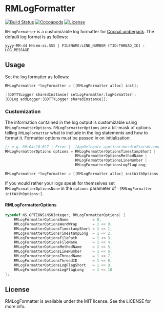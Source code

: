 # RMLogFormatter

[![Build Status](https://travis-ci.org/rmaloney3/RMLogFormatter.svg?branch=master)](https://travis-ci.org/rmaloney3/RMLogFormatter) [![Cocoapods](https://cocoapod-badges.herokuapp.com/v/RMLogFormatter/badge.png)](https://github.com/rmaloney3/RMLogFormatter/blob/master/RMLogFormatter.podspec) [![License](https://img.shields.io/badge/license-MIT-blue.svg)](https://github.com/rmaloney3/RMLogFormatter/blob/master/LICENSE)

`RMLogFormatter` is a customizable log formatter for [CocoaLumberjack](https://github.com/CocoaLumberjack/CocoaLumberjack).  The default log format is as follows:

    yyyy-MM-dd HH:mm:ss.SSS | FILENAME:LINE_NUMBER (TID:THREAD_ID) : LOG_MESSAGE

## Usage

Set the log formatter as follows:

```objective-c
RMLogFormatter *logFormatter = [[RMLogFormatter alloc] init];

[[DDTTYLogger sharedInstance] setLogFormatter:logFormatter];
[DDLog addLogger:[DDTTYLogger sharedInstance]];
```

### Customization

The information contained in the log output is customizable using `RMLogFormatterOptions`.  `RMLogFormatterOptions` are a bit-mask of options telling `RMLogFormatter` what to include in the log statements and how to format it.  Formatter options must be passed in on initialization:

```objective-c
// e.g. 00:04:10.627 | Error | -[AppDelegate application:didFinishLaunchingWithOptions:]:46 : Error message
RMLogFormatterOptions options = RMLogFormatterOptionsTimestampShort | 
                                RMLogFormatterOptionsMethodName | 
                                RMLogFormatterOptionsLineNumber | 
                                RMLogFormatterOptionsLogFlagLong;

RMLogFormatter *logFormatter = [[RMLogFormatter alloc] initWithOptions:options];
```

If you would rather your logs speak for themselves set `RMLogFormatterOptionsNone` in the `options` parameter of `-[RMLogFormatter initWithOptions:]`.

#### RMLogFormatterOptions

```objective-c
typedef NS_OPTIONS(NSUInteger, RMLogFormatterOptions) {
    RMLogFormatterOptionsNone           = 0,
    RMLogFormatterOptionsWordWrap       = 1 << 0,
    RMLogFormatterOptionsTimestampShort = 1 << 1,
    RMLogFormatterOptionsTimestampLong  = 1 << 2,
    RMLogFormatterOptionsFilePath       = 1 << 3,
    RMLogFormatterOptionsFileName       = 1 << 4,
    RMLogFormatterOptionsMethodName     = 1 << 5,
    RMLogFormatterOptionsLineNumber     = 1 << 6,
    RMLogFormatterOptionsThreadName     = 1 << 7,
    RMLogFormatterOptionsThreadID       = 1 << 8,
    RMLogFormatterOptionsLogFlagShort   = 1 << 9,
    RMLogFormatterOptionsLogFlagLong    = 1 << 10
};
```

## License

RMLogFormatter is available under the MIT license. See the LICENSE for more info.
